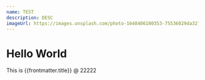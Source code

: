 ```yaml
---
name: TEST
description: DESC
imageUrl: https://images.unsplash.com/photo-1648406100353-75536029da32?ixlib=rb-1.2.1&ixid=MnwxMjA3fDB8MHxwaG90by1wYWdlfHx8fGVufDB8fHx8&auto=format&fit=crop&w=686&q=80
---
```


# Hello World

This is {{frontmatter.title}} @ 22222